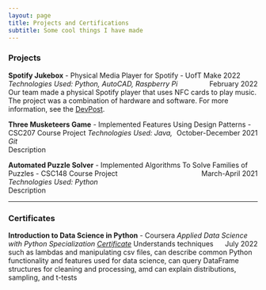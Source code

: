 ```yaml
---
layout: page
title: Projects and Certifications
subtitle: Some cool things I have made
---
```

### Projects

**Spotify Jukebox** - Physical Media Player for Spotify - UofT Make 2022 <span style="float: right; ">February 2022</span>  
*Technologies Used: Python, AutoCAD, Raspberry Pi*  
Our team made a physical Spotify player that uses NFC cards to play music. The project was a combination of hardware and software. For more information, see the [DevPost](https://devpost.com/software/spotify-jukebox-1ycgzp#updates). 

**Three Musketeers Game** - Implemented Features Using Design Patterns - CSC207 Course Project <span style="float: right; ">October-December 2021</span> 
*Technologies Used: Java, Git*  
Description

**Automated Puzzle Solver** - Implemented Algorithms To Solve Families of Puzzles - CSC148 Course Project <span style="float: right; ">March-April 2021</span>  
*Technologies Used: Python*  
Description

---

### Certificates

**Introduction to Data Science in Python** - Coursera *Applied Data Science with Python Specialization*  <span style="float: right; ">July 2022</span> 
<a href="assets/pdfs/IntroToDataScienceCertificate.pdf">*Certificate*</a> 
Understands techniques such as lambdas and manipulating csv files, can describe common Python functionality and features used for data science, can query DataFrame structures for cleaning and processing, amd can explain distributions, sampling, and t-tests
